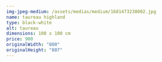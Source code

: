 ```yaml
---
img-jpeg-medium: /assets/medias/medium/1681473238002.jpg
name: taureau highland
type: black-white
alt: taureau
dimensions: 100 x 100 cm
price: 900
originalWidth: "800"
originalHeight: "807"
---
```

